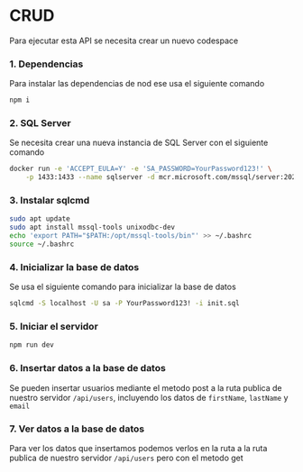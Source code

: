 # CRUD

Para ejecutar esta API se necesita crear un nuevo codespace

### 1. Dependencias
Para instalar las dependencias de nod ese usa el siguiente comando
```sh
npm i
```

### 2. SQL Server
Se necesita crear una nueva instancia de SQL Server con el siguiente comando  
```sh
docker run -e 'ACCEPT_EULA=Y' -e 'SA_PASSWORD=YourPassword123!' \
    -p 1433:1433 --name sqlserver -d mcr.microsoft.com/mssql/server:2022-latest
```
### 3. Instalar sqlcmd
```sh
sudo apt update
sudo apt install mssql-tools unixodbc-dev
echo 'export PATH="$PATH:/opt/mssql-tools/bin"' >> ~/.bashrc
source ~/.bashrc
```

### 4. Inicializar la base de datos
Se usa el siguiente comando para inicializar la base de datos
```sh
sqlcmd -S localhost -U sa -P YourPassword123! -i init.sql
```

### 5. Iniciar el servidor 
```sh
npm run dev
```

### 6. Insertar datos a la base de datos
Se pueden insertar usuarios mediante el metodo post a la ruta publica de nuestro servidor ```/api/users```, incluyendo los datos de ```firstName```, ```lastName``` y ```email```

### 7. Ver datos a la base de datos
Para ver los datos que insertamos podemos verlos en la ruta a la ruta publica de nuestro servidor ```/api/users``` pero con el metodo get